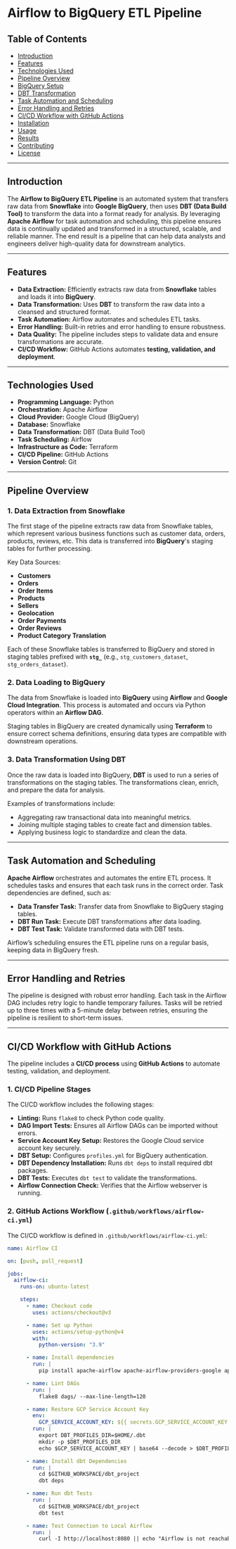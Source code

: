 # Airflow to BigQuery ETL Pipeline

## Table of Contents
- [Introduction](#introduction)
- [Features](#features)
- [Technologies Used](#technologies-used)
- [Pipeline Overview](#pipeline-overview)
- [BigQuery Setup](#bigquery-setup)
- [DBT Transformation](#dbt-transformation)
- [Task Automation and Scheduling](#task-automation-and-scheduling)
- [Error Handling and Retries](#error-handling-and-retries)
- [CI/CD Workflow with GitHub Actions](#cicd-workflow-with-github-actions)
- [Installation](#installation)
- [Usage](#usage)
- [Results](#results)
- [Contributing](#contributing)
- [License](#license)

---

## **Introduction**

The **Airflow to BigQuery ETL Pipeline** is an automated system that transfers raw data from **Snowflake** into **Google BigQuery**, then uses **DBT (Data Build Tool)** to transform the data into a format ready for analysis. By leveraging **Apache Airflow** for task automation and scheduling, this pipeline ensures data is continually updated and transformed in a structured, scalable, and reliable manner. The end result is a pipeline that can help data analysts and engineers deliver high-quality data for downstream analytics.

---

## **Features**
- **Data Extraction:** Efficiently extracts raw data from **Snowflake** tables and loads it into **BigQuery**.
- **Data Transformation:** Uses **DBT** to transform the raw data into a cleansed and structured format.
- **Task Automation:** Airflow automates and schedules ETL tasks.
- **Error Handling:** Built-in retries and error handling to ensure robustness.
- **Data Quality:** The pipeline includes steps to validate data and ensure transformations are accurate.
- **CI/CD Workflow:** GitHub Actions automates **testing, validation, and deployment**.

---

## **Technologies Used**
- **Programming Language:** Python
- **Orchestration:** Apache Airflow
- **Cloud Provider:** Google Cloud (BigQuery)
- **Database:** Snowflake
- **Data Transformation:** DBT (Data Build Tool)
- **Task Scheduling:** Airflow
- **Infrastructure as Code:** Terraform
- **CI/CD Pipeline:** GitHub Actions
- **Version Control:** Git

---

## **Pipeline Overview**

### **1. Data Extraction from Snowflake**
The first stage of the pipeline extracts raw data from Snowflake tables, which represent various business functions such as customer data, orders, products, reviews, etc. This data is transferred into **BigQuery**'s staging tables for further processing.

Key Data Sources:
- **Customers**
- **Orders**
- **Order Items**
- **Products**
- **Sellers**
- **Geolocation**
- **Order Payments**
- **Order Reviews**
- **Product Category Translation**

Each of these Snowflake tables is transferred to BigQuery and stored in staging tables prefixed with **`stg_`** (e.g., `stg_customers_dataset`, `stg_orders_dataset`).

### **2. Data Loading to BigQuery**
The data from Snowflake is loaded into **BigQuery** using **Airflow** and **Google Cloud Integration**. This process is automated and occurs via Python operators within an **Airflow DAG**.

Staging tables in BigQuery are created dynamically using **Terraform** to ensure correct schema definitions, ensuring data types are compatible with downstream operations.

### **3. Data Transformation Using DBT**
Once the raw data is loaded into BigQuery, **DBT** is used to run a series of transformations on the staging tables. The transformations clean, enrich, and prepare the data for analysis.

Examples of transformations include:
- Aggregating raw transactional data into meaningful metrics.
- Joining multiple staging tables to create fact and dimension tables.
- Applying business logic to standardize and clean the data.

---

## **Task Automation and Scheduling**
**Apache Airflow** orchestrates and automates the entire ETL process. It schedules tasks and ensures that each task runs in the correct order. Task dependencies are defined, such as:
- **Data Transfer Task:** Transfer data from Snowflake to BigQuery staging tables.
- **DBT Run Task:** Execute DBT transformations after data loading.
- **DBT Test Task:** Validate transformed data with DBT tests.

Airflow’s scheduling ensures the ETL pipeline runs on a regular basis, keeping data in BigQuery fresh.

---

## **Error Handling and Retries**
The pipeline is designed with robust error handling. Each task in the Airflow DAG includes retry logic to handle temporary failures. Tasks will be retried up to three times with a 5-minute delay between retries, ensuring the pipeline is resilient to short-term issues.

---

## **CI/CD Workflow with GitHub Actions**
The pipeline includes a **CI/CD process** using **GitHub Actions** to automate testing, validation, and deployment.

### **1. CI/CD Pipeline Stages**
The CI/CD workflow includes the following stages:
- **Linting:** Runs `flake8` to check Python code quality.
- **DAG Import Tests:** Ensures all Airflow DAGs can be imported without errors.
- **Service Account Key Setup:** Restores the Google Cloud service account key securely.
- **DBT Setup:** Configures `profiles.yml` for BigQuery authentication.
- **DBT Dependency Installation:** Runs `dbt deps` to install required dbt packages.
- **DBT Tests:** Executes `dbt test` to validate the transformations.
- **Airflow Connection Check:** Verifies that the Airflow webserver is running.

### **2. GitHub Actions Workflow (`.github/workflows/airflow-ci.yml`)**
The CI/CD workflow is defined in `.github/workflows/airflow-ci.yml`:

```yaml
name: Airflow CI

on: [push, pull_request]

jobs:
  airflow-ci:
    runs-on: ubuntu-latest

    steps:
      - name: Checkout code
        uses: actions/checkout@v3

      - name: Set up Python
        uses: actions/setup-python@v4
        with:
          python-version: "3.9"

      - name: Install dependencies
        run: |
          pip install apache-airflow apache-airflow-providers-google apache-airflow-providers-snowflake flake8 dbt-bigquery

      - name: Lint DAGs
        run: |
          flake8 dags/ --max-line-length=120

      - name: Restore GCP Service Account Key
        env:
          GCP_SERVICE_ACCOUNT_KEY: ${{ secrets.GCP_SERVICE_ACCOUNT_KEY }}
        run: |
          export DBT_PROFILES_DIR=$HOME/.dbt
          mkdir -p $DBT_PROFILES_DIR
          echo $GCP_SERVICE_ACCOUNT_KEY | base64 --decode > $DBT_PROFILES_DIR/service-account.json

      - name: Install dbt Dependencies
        run: |
          cd $GITHUB_WORKSPACE/dbt_project
          dbt deps

      - name: Run dbt Tests
        run: |
          cd $GITHUB_WORKSPACE/dbt_project
          dbt test

      - name: Test Connection to Local Airflow
        run: |
          curl -I http://localhost:8080 || echo "Airflow is not reachable"
